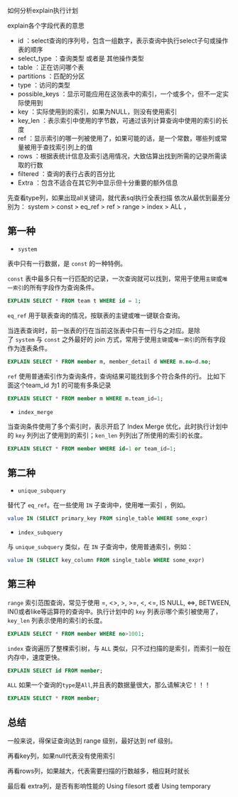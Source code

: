 

如何分析explain执行计划

explain各个字段代表的意思

- id ：select查询的序列号，包含一组数字，表示查询中执行select子句或操作表的顺序
- select_type ：查询类型 或者是 其他操作类型
- table ：正在访问哪个表
- partitions ：匹配的分区
- type ：访问的类型
- possible_keys ：显示可能应用在这张表中的索引，一个或多个，但不一定实际使用到
- key ：实际使用到的索引，如果为NULL，则没有使用索引
- key_len ：表示索引中使用的字节数，可通过该列计算查询中使用的索引的长度
- ref ：显示索引的哪一列被使用了，如果可能的话，是一个常数，哪些列或常量被用于查找索引列上的值
- rows ：根据表统计信息及索引选用情况，大致估算出找到所需的记录所需读取的行数
- filtered ：查询的表行占表的百分比
- Extra ：包含不适合在其它列中显示但十分重要的额外信息



先查看type列，如果出现all关键词，就代表sql执行全表扫描 依次从最优到最差分别为：
system > const > eq_ref > ref > range > index > ALL ，



##  第一种

- `system`

表中只有一行数据，是 `const` 的一种特例。



`const` 表中最多只有一行匹配的记录，一次查询就可以找到，常用于使用`主键`或`唯一索引`的所有字段作为查询条件。

```sql
EXPLAIN SELECT * FROM team t WHERE id = 1;

```



`eq_ref` 用于联表查询的情况，按联表的主键或唯一键联合查询。

当连表查询时，前一张表的行在当前这张表中只有一行与之对应。是除了 `system` 与 `const` 之外最好的 join 方式，常用于使用`主键`或`唯一索引`的所有字段作为连表条件。

```sql
EXPLAIN SELECT * FROM member m, member_detail d WHERE m.no=d.no;
```



`ref` 使用普通索引作为查询条件，查询结果可能找到多个符合条件的行。
比如下面这个team_id 为1 的可能有多条记录

```sql
EXPLAIN SELECT * FROM member m WHERE m.team_id=1;
```




- `index_merge`

当查询条件使用了多个索引时，表示开启了 Index Merge 优化，此时执行计划中的 `key` 列列出了使用到的索引；`ken_len` 列列出了所使用的索引的长度。

```sql
EXPLAIN SELECT * FROM member WHERE id=1 or team_id=1;
```
  



## 第二种

- `unique_subquery`

替代了 `eq_ref`。在一些使用 `IN` 子查询中，使用唯一索引 ，例如。

```sql
value IN (SELECT primary_key FROM single_table WHERE some_expr)
```


- `index_subquery`

与 `unique_subquery` 类似，在 `IN` 子查询中，使用普通索引，例如：

```sql
value IN (SELECT key_column FROM single_table WHERE some_expr)
```









## 第三种


`range` 索引范围查询，常见于使用 =, <>, >, >=, <, <=, IS NULL, <=>, BETWEEN, IN()或者like等运算符的查询中。执行计划中的 `key` 列表示哪个索引被使用了，`key_len` 列表示使用的索引的长度。
```sql
EXPLAIN SELECT * FROM member WHERE no>1001;
```





`index` 查询遍历了整棵索引树，与 `ALL` 类似，只不过扫描的是索引，而索引一般在内存中，速度更快。
```sql
EXPLAIN SELECT id FROM member;
```



`ALL` 如果一个查询的`type`是`All`,并且表的数据量很大，那么请解决它！！！
```sql
EXPLAIN SELECT * FROM member;
```



## 总结

一般来说，得保证查询达到 range 级别，最好达到 ref 级别。

再看key列，如果null代表没有使用索引

再看rows列，如果越大，代表需要扫描的行数越多，相应耗时就长

最后看 extra列，是否有影响性能的 Using filesort 或者 Using temporary